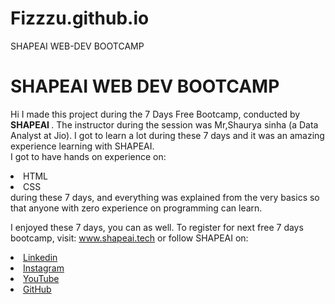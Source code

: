 # Fizzzu.github.io
SHAPEAI WEB-DEV BOOTCAMP

# SHAPEAI WEB DEV BOOTCAMP
Hi I made this project during the 7 Days Free Bootcamp, conducted by <b> SHAPEAI </b>.
The instructor during the session was Mr,Shaurya sinha (a Data Analyst at Jio). I got to learn a lot during these 7 days and it was an amazing experience learning with SHAPEAI.
<br>I got to have hands on experience on:
<li>HTML
<li>CSS
<br>during these 7 days, and everything was explained from the very basics so that anyone with zero experience on programming can learn.
  
I enjoyed these 7 days, you can as well. To register for next free 7 days bootcamp, visit: www.shapeai.tech
or follow SHAPEAI on: 
 <li><a href="https://in.linkedin.com/company/shapeai">Linkedin</a>
 <li><a href="https://www.instagram.com/shape.ai/?hl=en">Instagram</a>
 <li><a href="https://www.youtube.com/channel/UCTUvDLTW9meuDXWcbmISPdA">YouTube</a>
 <li><a href="https://github.com/shapeai">GitHub</a>
